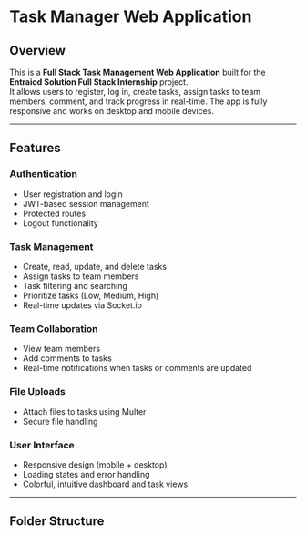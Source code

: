 # Task Manager Web Application

## Overview
This is a **Full Stack Task Management Web Application** built for the **Entraiod Solution Full Stack Internship** project.  
It allows users to register, log in, create tasks, assign tasks to team members, comment, and track progress in real-time. The app is fully responsive and works on desktop and mobile devices.

---

## Features

### Authentication
- User registration and login
- JWT-based session management
- Protected routes
- Logout functionality

### Task Management
- Create, read, update, and delete tasks
- Assign tasks to team members
- Task filtering and searching
- Prioritize tasks (Low, Medium, High)
- Real-time updates via Socket.io

### Team Collaboration
- View team members
- Add comments to tasks
- Real-time notifications when tasks or comments are updated

### File Uploads
- Attach files to tasks using Multer
- Secure file handling

### User Interface
- Responsive design (mobile + desktop)
- Loading states and error handling
- Colorful, intuitive dashboard and task views

---

## Folder Structure

